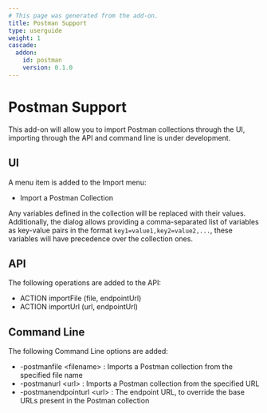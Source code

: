 ```yaml
---
# This page was generated from the add-on.
title: Postman Support
type: userguide
weight: 1
cascade:
  addon:
    id: postman
    version: 0.1.0
---
```


# Postman Support

This add-on will allow you to import Postman collections through the UI, importing through the API and command line is under development.

## UI

A menu item is added to the Import menu:

* Import a Postman Collection

Any variables defined in the collection will be replaced with their values. Additionally, the dialog allows providing a comma-separated list of variables as key-value pairs in the format `key1=value1,key2=value2,...`, these variables will have precedence over the collection ones.

## API

The following operations are added to the API:

* ACTION importFile (file, endpointUrl)
* ACTION importUrl (url, endpointUrl)

## Command Line

The following Command Line options are added:

* -postmanfile \<filename\> : Imports a Postman collection from the specified file name
* -postmanurl \<url\> : Imports a Postman collection from the specified URL
* -postmanendpointurl \<url\> : The endpoint URL, to override the base URLs present in the Postman collection
